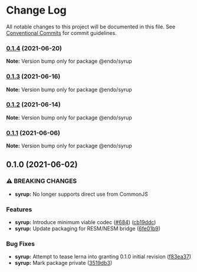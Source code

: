 # Change Log

All notable changes to this project will be documented in this file.
See [Conventional Commits](https://conventionalcommits.org) for commit guidelines.

### [0.1.4](https://github.com/endojs/endo/compare/@endo/syrup@0.1.3...@endo/syrup@0.1.4) (2021-06-20)

**Note:** Version bump only for package @endo/syrup





### [0.1.3](https://github.com/endojs/endo/compare/@endo/syrup@0.1.2...@endo/syrup@0.1.3) (2021-06-16)

**Note:** Version bump only for package @endo/syrup





### [0.1.2](https://github.com/endojs/endo/compare/@endo/syrup@0.1.1...@endo/syrup@0.1.2) (2021-06-14)

**Note:** Version bump only for package @endo/syrup





### [0.1.1](https://github.com/endojs/endo/compare/@endo/syrup@0.1.0...@endo/syrup@0.1.1) (2021-06-06)

**Note:** Version bump only for package @endo/syrup





## 0.1.0 (2021-06-02)


### ⚠ BREAKING CHANGES

* **syrup:** No longer supports direct use from CommonJS

### Features

* **syrup:** Introduce minimum viable codec ([#684](https://github.com/endojs/endo/issues/684)) ([cb19ddc](https://github.com/endojs/endo/commit/cb19ddcaae9074742181250976fdf408dd18062b))
* **syrup:** Update packaging for RESM/NESM bridge ([6fe01b9](https://github.com/endojs/endo/commit/6fe01b9173be6e03c597bf011bc96480101af1e9))


### Bug Fixes

* **syrup:** Attempt to tease lerna into granting 0.1.0 initial revision ([f83ea37](https://github.com/endojs/endo/commit/f83ea37f9cb7685dbb10d2df39ee8b110c485fba))
* **syrup:** Mark package private ([3519db3](https://github.com/endojs/endo/commit/3519db3e9c761e3b4132cf11e6711292847ce5c4))
